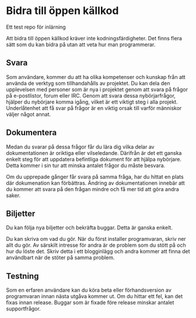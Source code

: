 # Bidra till öppen källkod

Ett test repo för inlärning

Att bidra till öppen källkod kräver inte kodningsfärdigheter. Det finns flera sätt som du kan bidra på utan att veta hur man programmerar.

## Svara

Som användare, kommer du att ha olika kompetenser och kunskap från att använda de verktyg som tillhandahålls av projektet. Du kan dela den upplevelsen med personer som är nya i projektet genom att svara på frågor på e-postlistor, forum eller IRC. Genom att svara dessa nybörjarfrågor, hjälper du nybörjare komma igång, vilket är ett viktigt steg i alla projekt. Underlåtenhet att få svar på frågor är en viktig orsak till varför människor väljer något annat.

## Dokumentera

Medan du svarar på dessa frågor får du lära dig vilka delar av dokumentationen är oriktiga eller vilseledande. Därifrån är det ett ganska enkelt steg för att uppdatera befintliga dokument för att hjälpa nybörjare. Detta kommer i sin tur att minska antalet frågor du måste besvara.

Om du upprepade gånger får svara på samma fråga, har du hittat en plats där dokumenation kan förbättras. Ändring av dokumentationen innebär att du kommer att svara på den frågan mindre och få mer tid att göra andra saker.

## Biljetter

Du kan följa nya biljetter och bekräfta buggar. Detta är ganska enkelt.

Du kan skriva om vad du gör. När du först installer programvaran, skriv ner allt du gör. Av särskilt intresse för andra är de problem som du stött på och hur du löste det. Skriv detta i ett blogginlägg och andra kommer att finna det användbart när de stöter på samma problem.

## Testning

Som en erfaren användare kan du köra beta eller förhandsversion av programvaran innan nästa utgåva kommer ut. Om du hittar ett fel, kan det fixas innan release. Buggar som är fixade före release minskar antalet supportfrågor.
